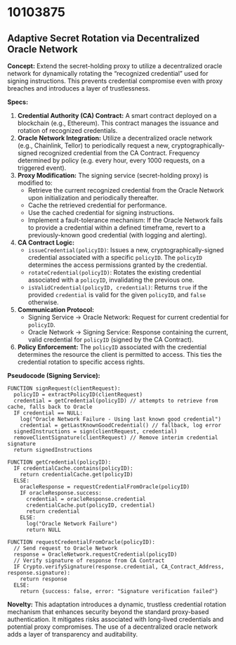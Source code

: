 # 10103875

## Adaptive Secret Rotation via Decentralized Oracle Network

**Concept:** Extend the secret-holding proxy to utilize a decentralized oracle network for dynamically rotating the “recognized credential” used for signing instructions. This prevents credential compromise even with proxy breaches and introduces a layer of trustlessness.

**Specs:**

1.  **Credential Authority (CA) Contract:** A smart contract deployed on a blockchain (e.g., Ethereum). This contract manages the issuance and rotation of recognized credentials.
2.  **Oracle Network Integration:** Utilize a decentralized oracle network (e.g., Chainlink, Tellor) to periodically request a new, cryptographically-signed recognized credential from the CA Contract.  Frequency determined by policy (e.g. every hour, every 1000 requests, on a triggered event).
3.  **Proxy Modification:** The signing service (secret-holding proxy) is modified to:
    *   Retrieve the current recognized credential from the Oracle Network upon initialization and periodically thereafter.
    *   Cache the retrieved credential for performance.
    *   Use the cached credential for signing instructions.
    *   Implement a fault-tolerance mechanism: If the Oracle Network fails to provide a credential within a defined timeframe, revert to a previously-known good credential (with logging and alerting).
4.  **CA Contract Logic:**
    *   `issueCredential(policyID)`:  Issues a new, cryptographically-signed credential associated with a specific `policyID`.  The `policyID` determines the access permissions granted by the credential.
    *   `rotateCredential(policyID)`: Rotates the existing credential associated with a `policyID`, invalidating the previous one.
    *   `isValidCredential(policyID, credential)`: Returns `true` if the provided `credential` is valid for the given `policyID`, and `false` otherwise.
5.  **Communication Protocol:**
    *   Signing Service -> Oracle Network: Request for current credential for `policyID`.
    *   Oracle Network -> Signing Service:  Response containing the current, valid credential for `policyID` (signed by the CA Contract).
6.  **Policy Enforcement:** The `policyID` associated with the credential determines the resource the client is permitted to access. This ties the credential rotation to specific access rights.

**Pseudocode (Signing Service):**

```
FUNCTION signRequest(clientRequest):
  policyID = extractPolicyID(clientRequest)
  credential = getCredential(policyID) // attempts to retrieve from cache, falls back to Oracle
  IF credential == NULL:
    log("Oracle Network Failure - Using last known good credential")
    credential = getLastKnownGoodCredential() // fallback, log error
  signedInstructions = sign(clientRequest, credential)
  removeClientSignature(clientRequest) // Remove interim credential signature
  return signedInstructions

FUNCTION getCredential(policyID):
  IF credentialCache.contains(policyID):
    return credentialCache.get(policyID)
  ELSE:
    oracleResponse = requestCredentialFromOracle(policyID)
    IF oracleResponse.success:
      credential = oracleResponse.credential
      credentialCache.put(policyID, credential)
      return credential
    ELSE:
      log("Oracle Network Failure")
      return NULL

FUNCTION requestCredentialFromOracle(policyID):
  // Send request to Oracle Network
  response = OracleNetwork.requestCredential(policyID)
  // Verify signature of response from CA Contract
  IF Crypto.verifySignature(response.credential, CA_Contract_Address, response.signature):
    return response
  ELSE:
    return {success: false, error: "Signature verification failed"}
```

**Novelty:** This adaptation introduces a dynamic, trustless credential rotation mechanism that enhances security beyond the standard proxy-based authentication. It mitigates risks associated with long-lived credentials and potential proxy compromises. The use of a decentralized oracle network adds a layer of transparency and auditability.